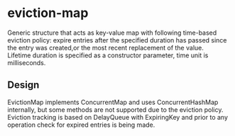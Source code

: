 # eviction-map
Generic structure that acts as key-value map with following time-based eviction policy: expire entries after the specified duration has passed since the entry was created,or the most recent replacement of the value. \
Lifetime duration is specified as a constructor parameter, time unit is milliseconds.
## Design
EvictionMap implements ConcurrentMap and uses ConcurrentHashMap internally, but some methods are not supported due to the eviction policy. \
Eviction tracking is based on DelayQueue with ExpiringKey and prior to any operation check for expired entries is being made.
